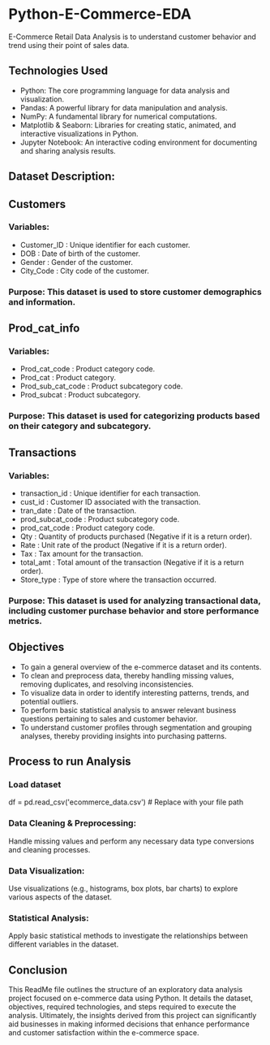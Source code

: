 # Python-E-Commerce-EDA
E-Commerce Retail Data Analysis is to understand customer behavior and trend using their point of sales data.

## Technologies Used
* Python: The core programming language for data analysis and visualization.
* Pandas: A powerful library for data manipulation and analysis.
* NumPy: A fundamental library for numerical computations.
* Matplotlib & Seaborn: Libraries for creating static, animated, and interactive visualizations in Python.
* Jupyter Notebook: An interactive coding environment for documenting and sharing analysis results.

## Dataset Description:

## Customers
### Variables:
* Customer_ID : Unique identifier for each customer.
* DOB : Date of birth of the customer.
* Gender : Gender of the customer.
* City_Code : City code of the customer.
### Purpose: This dataset is used to store customer demographics and information.

## Prod_cat_info
### Variables:
* Prod_cat_code : Product category code.
* Prod_cat : Product category.
* Prod_sub_cat_code : Product subcategory code.
* Prod_subcat : Product subcategory.
### Purpose: This dataset is used for categorizing products based on their category and subcategory.

## Transactions
### Variables:
* transaction_id : Unique identifier for each transaction.
* cust_id : Customer ID associated with the transaction.
* tran_date : Date of the transaction.
* prod_subcat_code : Product subcategory code.
* prod_cat_code : Product category code.
* Qty : Quantity of products purchased (Negative if it is a return order).
* Rate : Unit rate of the product (Negative if it is a return order).
* Tax : Tax amount for the transaction.
* total_amt : Total amount of the transaction (Negative if it is a return order).
* Store_type : Type of store where the transaction occurred.
### Purpose: This dataset is used for analyzing transactional data, including customer purchase behavior and store performance metrics.

## Objectives
* To gain a general overview of the e-commerce dataset and its contents.
* To clean and preprocess data, thereby handling missing values, removing duplicates, and resolving inconsistencies.
* To visualize data in order to identify interesting patterns, trends, and potential outliers.
* To perform basic statistical analysis to answer relevant business questions pertaining to sales and customer behavior.
* To understand customer profiles through segmentation and grouping analyses, thereby providing insights into purchasing patterns.

## Process to run Analysis 
### Load dataset
 df = pd.read_csv('ecommerce_data.csv')  # Replace with your file path

### Data Cleaning & Preprocessing:
Handle missing values and perform any necessary data type conversions and cleaning processes.

### Data Visualization:
 Use visualizations (e.g., histograms, box plots, bar charts) to explore various aspects of the dataset.

### Statistical Analysis:
 Apply basic statistical methods to investigate the relationships between different variables in the dataset.

## Conclusion
This ReadMe file outlines the structure of an exploratory data analysis project focused on e-commerce data using Python. It details the dataset, objectives, required technologies, and steps required to execute the analysis. ​Ultimately, the insights derived from this project can significantly aid businesses in making informed decisions that enhance performance and customer satisfaction within the e-commerce space.
